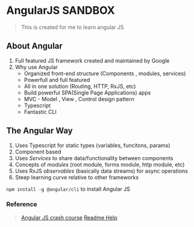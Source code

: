 # AngularJS SANDBOX

> This is created for me to learn angular JS

## About Angular

1. Full featured JS framework created and maintained by Google
2. Why use Angular
   - Organized front-end structure (Components , modules, services)
   - Powerfull and full featured
   - All in one solution (Routing, HTTP, RxJS, etc)
   - Build powerful SPA(Single Page Applications) apps
   - MVC - Model , View , Control design pattern
   - Typescript
   - Fantastic CLI

## The Angular Way

1. Uses Typescript for static types (variables, funcitons, params)
2. Component based
3. Uses _Services_ to share data/functionality between components
4. Concepts of _modules_ (root module, forms module, http module, etc)
5. Uses RxJS _observables_ (basically data streams) for async operations
6. Steep learning curve relative to other frameworks

`npm install -g @angular/cli` to install Angular JS

### Reference

> [Angular JS crash course](https://www.youtube.com/watch?v=Fdf5aTYRW0E&t=3758s)
> [Readme Help](https://medium.com/@saumya.ranjan/how-to-write-a-readme-md-file-markdown-file-20cb7cbcd6f)
